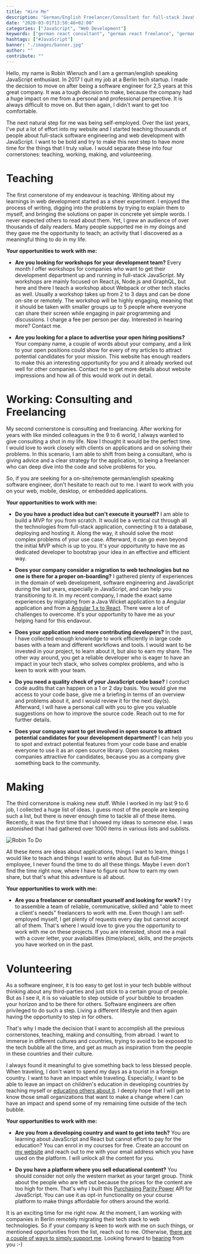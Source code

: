 ```yaml
---
title: "Hire Me"
description: "German/English Freelancer/Consultant for full-stack JavaScript with React, Node and GraphQL. Workshops, Contract Work, Consulting, MVPs, Migrations, Complex Problem Solving ..."
date: "2020-03-01T13:50:46+02:00"
categories: ["JavaScript", "Web Development"]
keywords: ["german react consultant", "german react freelance", "german javascript freelance", "german javascript consultant"]
hashtags: ["#JavaScript"]
banner: "./images/banner.jpg"
author: ""
contribute: ""
---
```


Hello, my name is Robin Wieruch and I am a german/english speaking JavaScript enthusiast. In 2017 I quit my job at a Berlin tech startup. I made the decision to move on after being a software engineer for 2,5 years at this great company. It was a tough decision to make, because the company had a huge impact on me from a personal and professional perspective. It is always difficult to move on. But then again, I didn't want to get too comfortable.

The next natural step for me was being self-employed. Over the last years, I've put a lot of effort into my website and I started teaching thousands of people about full-stack software engineering and web development with JavaScript. I want to be bold and try to make this next step to have more time for the things that I truly value. I would separate these into four cornerstones: teaching, working, making, and volunteering.

# Teaching

The first cornerstone of my endeavour is teaching. Writing about my learnings in web development started as a sheer experiment. I enjoyed the process of writing, digging into the problems by trying to explain them to myself, and bringing the solutions on paper in concrete yet simple words. I never expected others to read about them. Yet, I grew an audience of over thousands of daily readers. Many people supported me in my doings and they gave me the opportunity to teach; an activity that I discovered as a meaningful thing to do in my life.

**Your opportunities to work with me:**

* **Are you looking for workshops for your development team?** Every month I offer workshops for companies who want to get their development department up and running in full-stack JavaScript. My workshops are mainly focused on React.js, Node.js and GraphQL, but here and there I teach a workshop about Webpack or other tech stacks as well. Usually a workshop takes up from 2 to 3 days and can be done on-site or remotely. The workshop will be highly engaging, meaning that it should be taken with smaller groups up to 5 people where everyone can share their screen while engaging in pair programming and discussions. I charge a fee per person per day. Interested in hearing more? Contact me.

* **Are you looking for a place to advertise your open hiring positions?** Your company name, a couple of words about your company, and a link to your open positions could show for every of my articles to attract potential candidates for your mission. This website has enough readers to make this an interesting opportunity for you and it already worked out well for other companies. Contact me to get more details about website impressions and how all of this would work out in detail.

# Working: Consulting and Freelancing

My second cornerstone is consulting and freelancing. After working for years with like minded colleagues in the 9 to 6 world, I always wanted to give consulting a shot in my life. Now I thought it would be the perfect time. I would love to work closely with clients on applications and on solving their problems. In this scenario, I am able to shift from being a consultant, who is giving advice and a clear strategy for the application, to being a freelancer who can deep dive into the code and solve problems for you.

So, if you are seeking for a on-site/remote german/english speaking software engineer, don't hesitate to reach out to me. I want to work with you on your web, mobile, desktop, or embedded applications.

**Your opportunities to work with me:**

* **Do you have a product idea but can't execute it yourself?** I am able to build a MVP for you from scratch. It would be a vertical cut through all the technologies from full-stack application, connecting it to a database, deploying and hosting it. Along the way, it should solve the most complex problems of your use case. Afterward, it can go even beyond the initial MVP which is up to you. It's your opportunity to have me as dedicated developer to bootstrap your idea in an effective and efficient way.

* **Does your company consider a migration to web technologies but no one is there for a proper on-boarding?** I gathered plenty of experiences in the domain of web development, software engineering and JavaScript during the last years, especially in JavaScript, and can help you transitioning to it. In my recent company, I made the exact same experiences by migrating from a Java Wicket application to a Angular application and from a [Angular 1.x to React](/reasons-why-i-moved-from-angular-to-react/). There were a lot of challenges to overcome. It's your opportunity to have me as your helping hand for this endavour.

* **Does your application need more contributing developers?** In the past, I have collected enough knowledge to work efficiently in large code bases with a team and different workflows and tools. I would want to be invested in your project, to learn about it, but also to earn my share. The other way around, you get a reliable developer who is eager to have an impact in your tech stack, who solves complex problems, and who is keen to work with your team.

* **Do you need a quality check of your JavaScript code base?** I conduct code audits that can happen on a 1 or 2 day basis. You would give me access to your code base, give me a briefing in terms of an overview and problems about it, and I would review it for the next day(s). Afterward, I will have a personal call with you to give you valuable suggestions on how to improve the source code. Reach out to me for further details.

* **Does your company want to get involved in open source to attract potential candidates for your development department?** I can help you to spot and extract potential features from your code base and enable everyone to use it as an open source library. Open sourcing makes companies attractive for candidates, because you as a company give something back to the community.

# Making

The third cornerstone is making new stuff. While I worked in my last 9 to 6 job, I collected a huge list of ideas. I guess most of the people are keeping such a list, but there is never enough time to tackle all of these items. Recently, it was the first time that I showed my ideas to someone else. I was astonished that I had gathered over 1000 items in various lists and sublists.

![Robin To Do](./images/todos.jpg)

All these items are ideas about applications, things I want to learn, things I would like to teach and things I want to write about. But as full-time employee, I never found the time to do all these things. Maybe I even don't find the time right now, where I have to figure out how to earn my own share, but that's what this adventure is all about.

**Your opportunities to work with me:**

* **Are you a freelancer or consultant yourself and looking for work?** I try to assemble a team of reliable, communicative, skilled and "able to meet a client's needs" freelancers to work with me. Even though I am self-employed myself, I get plenty of requests every day but cannot accept all of them. That's where I would love to give you the opportunity to work with me on these projects. If you are interested, shoot me a mail with a cover letter, your availabilities (time/place), skills, and the projects you have worked on in the past.

# Volunteering

As a software engineer, it is too easy to get lost in your tech bubble without thinking about any third-parties and just stick to a certain group of people. But as I see it, it is so valuable to step outside of your bubble to broaden your horizon and to be there for others. Software engineers are often privileged to do such a step. Living a different lifestyle and then again having the opportunity to step in for others.

That's why I made the decision that I want to accomplish all the previous cornerstones, teaching, making and consulting, from abroad. I want to immerse in different cultures and countries, trying to avoid to be exposed to the tech bubble all the time, and get as much as inspiration from the people in these countries and their culture.

I always found it meaningful to give something back to less blessed people. When traveling, I don't want to spend my days as a tourist in a foreign country. I want to have an impact while traveling. Especially, I want to be able to leave an impact on children's education in developing countries by teaching myself or [educating others about it](/giving-back-by-learning-react/). I deeply hope that I will get to know those small organizations that want to make a change where I can have an impact and spend some of my remaining time outside of the tech bubble.

**Your opportunities to work with me:**

* **Are you from a developing country and want to get into tech?** You are learning about JavaScript and React but cannot effort to pay for the education? You can enrol in my courses for free. Create an account on [my website](https://courses.robinwieruch.de/) and reach out to me with your email address which you have used on the platform. I will unlock all the content for you.

* **Do you have a platform where you sell educational content?** You should consider not only the western market as your target group. Think about the people who are left out because the prices for the content are too high for them. That's why I built this [Purchasing Parity Power](https://github.com/rwieruch/purchasing-power-parity) API for JavaScript. You can use it as opt-in functionality on your course platform to make things affordable for others around the world.

<Divider />

It is an exciting time for me right now. At the moment, I am working with companies in Berlin remotely migrating their tech stack to web technologies. So if your company is keen to work with me on such things, or mentioned opportunities from the list, reach out to me. Otherwise, [there are a couple of ways to simply support me](/about). Looking forward to [hearing](mailto:hello@rwieruch.com) from you :-)
